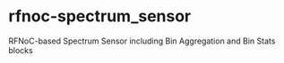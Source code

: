 # rfnoc-spectrum_sensor

RFNoC-based Spectrum Sensor including Bin Aggregation and Bin Stats blocks
